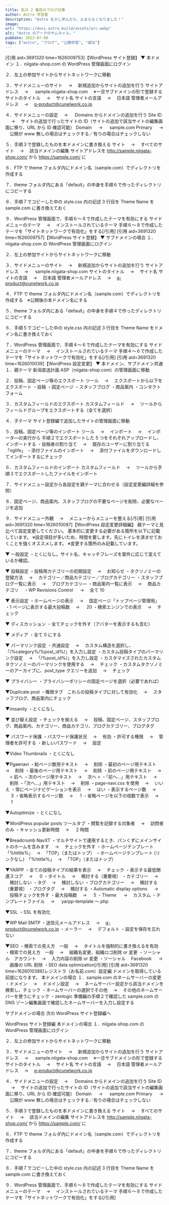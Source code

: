 ```yaml
---
title: 私の 2 番目のブログ記事
author: Astro 学習者
description: "Astro を少し学んだら、止まらなくなりました！"
image:
url: "https://docs.astro.build/assets/arc.webp"
alt: "Astro のアークのサムネイル。"
pubDate: 2022-07-08
tags: ["astro", "ブログ", "公開学習", "成功"]
---
```


<head>
	<meta charset="utf-8"/>
	<meta name="viewport" content="width=device-width" />
	<title>Astro</title>
</head>

[引用 aid=3691320 time=1626009753]【WordPress サイト登録】
▼ 本ドメイン
１．niigata-shop.com の WordPress 管理画面にログイン

２．左上の参加サイトからサイトネットワークに移動

３．サイドメニューのサイト　 → 　新規追加からサイトの追加を行う
サイトアドレス　 → 　 sample.niigata-shop.com 　※一旦サブドメインの形で登録する
サイトのタイトル　 → 　サイト名
サイトの言語　 → 　日本語
管理者メールアドレス　 → 　g-product@cunelwork.co.jp

４．サイドメニューの設定　 → 　 Domains からドメインの追加を行う
Site ID 　 → 　サイトの追加で行ったサイトの ID（サイトの追加で該当サイトの編集画面に移り、URL から ID 確認可能）
Domain 　 → 　 sample.com
Primary 　 → 　公開が www 無しの場合はチェックする／有りの場合はチェックしない

５．手順３で登録したものを本ドメインに書き換える
サイト　 → 　すべてのサイト　 → 　該当ドメインの編集
サイトアドレスを http://sample.niigata-shop.com/ から https://sample.com/ に

６．FTP で theme フォルダ内にドメイン名（sample.com）でディレクトリを作成する

７．theme フォルダ内にある「default」の中身を手順６で作ったディレクトリにコピーする

８．手順７でコピーした中の style.css 内の記述 3 行目を Theme Name を sample.com に書き換えておく

９．WordPress 管理画面で、手順６～８で作成したテーマを有効にする
サイドメニューのテーマ　 → 　インストールされているテーマ
手順６～８で作成したテーマを「サイトネットワークで有効化」をする[/引用]
[引用 aid=3691320 time=1626009757]【WordPress サイト登録】
▼ サブドメインの場合
１．niigata-shop.com の WordPress 管理画面にログイン

２．左上の参加サイトからサイトネットワークに移動

３．サイドメニューのサイト　 → 　新規追加からサイトの追加を行う
サイトアドレス　 → 　 sample.niigata-shop.com
サイトのタイトル　 → 　サイト名
サイトの言語　 → 　日本語
管理者メールアドレス　 → 　g-product@cunelwork.co.jp

４．FTP で theme フォルダ内にドメイン名（sample.com）でディレクトリを作成する　※公開後の本ドメイン名にする

５．theme フォルダ内にある「default」の中身を手順４で作ったディレクトリにコピーする

６．手順５でコピーした中の style.css 内の記述 3 行目を Theme Name をドメイン名に書き換えておく

７．WordPress 管理画面で、手順４～６で作成したテーマを有効にする
サイドメニューのテーマ　 → 　インストールされているテーマ
手順４～６で作成したテーマを「サイトネットワークで有効化」をする[/引用]
[引用 aid=3691320 time=1626010039]【WordPress 設定変更】
▼ 本ドメイン、サブドメイン共通
１．親テーマ 新潟直送計画 ASP（niigata-shop.com）の管理画面に移動

２．投稿、固定ページ等のエクスポート
ツール　 → 　エクスポートから以下をエクスポート
・投稿
・固定ページ
・スタッフブログ
・商品案内
・コンタクトフォーム

３．カスタムフィールドのエクスポート
カスタムフィールド　 → 　ツールからフィールドグループをエクスポートする（全てを選択）

４．子テーマ サイト登録編で追加したサイトの管理画面に移動

５．投稿、固定ページ等のインポート
ツール　 → 　インポート　 → 　インポータ―の実行から
手順２でエクスポートした 5 つをそれぞれアップロードし、インポートする
・投稿者の割り当て　 → 　既存のユーザーに割り当てる「nglife」
・添付ファイルのインポート　 → 　添付ファイルをダウンロードしてインポートするにチェック

６．カスタムフィールドのインポート
カスタムフィールド　 → 　ツールから手順３でエクスポートしたファイルをインポート

７．サイドメニュー設定から各設定を親テーマに合わせる（設定変更編詳細を参照）

８．固定ページ、商品案内、スタッフブログの不要なページを削除、必要なページを追加

９．サイドメニュー外観　 → 　メニューからメニューを整える[/引用]
[引用 aid=3691320 time=1626010087]【WordPress 設定変更詳細編】
親テーマと見比べて設定変更してください。
基本的に変更する必要がある箇所を以下に記載しています。
※設定項目が多いため、時間を要します。先にトイレを済ませておくことを強くオススメします。
※変更する箇所のみ記載しています。

▼ 一般設定
・とくになし。サイト名、キャッチフレーズを案件に応じて変えているか確認。

▼ 投稿設定
・投稿用カテゴリーの初期設定　 → 　お知らせ
・タクソノミーの登録方法　 → 　カテゴリー／商品カテゴリー／ブログカテゴリー
・スタッフブログ一覧に表示　 → 　ブログカテゴリ―
・商品案内一覧に表示　 → 　商品カテゴリ
　・WP Revisions Control 　 → 　全て 10

▼ 表示設定
・ホームページの表示　 → 　固定ページ「トップページ管理用」
・1 ページに表示する最大投稿数　 → 　 20
・検索エンジンでの表示　 → 　チェック

▼ ディスカッション
・全てチェックを外す（アバターを表示するも含む）

▼ メディア
・全て 0 にする

▼ パーマリンク設定
・共通設定　 → 　カスタム構造を選択し、「/%category%/%post_id%/」を入力し設定
・カスタム投稿タイプのパーマリンク設定　 → 　「/%post_id%/」を入力し設定
・カスタマイズされたカスタムタクソノミーのパーマリンクを使用する　 → 　チェック
・カスタムタクソノミーのアーカイブに、post_type クエリーを追加　 → 　チェック

▼ プライバシー
・プライバシーポリシーの固定ページを選択（必要であれば）

▼Duplicate post
・権限タブ　これらの投稿タイプに対して有効化　 → 　スタッフブログ、商品案内にチェック

▼imsanity
・とくになし

▼ 並び替え設定
・チェックを揃える　 → 　投稿、固定ページ、スタッフブログ、商品案内、カテゴリー、商品カテゴリ、ブログカテゴリー、ブログタグ

▼ パスワード保護
・パスワード保護状況　 → 　有効
・許可する権限　 → 　管理者を許可する
・新しいパスワード　 → 　設定

▼Video Thumbnails
・とくになし

▼Pgaenavi
・総ページ数用テキスト　 → 　削除
・最初のページ用テキスト　 → 　削除
・最後のページ用テキスト　 → 　削除
・前のページ用テキスト　 → 　< 前へ
・次のページ用テキスト　 → 　次へ >
・「前へ…」用テキスト　 → 　削除
・「次へ…」用テキスト　 → 　削除
・page-navi.css を使用　 → 　いいえ
・常にページナビゲーションを表示　 → 　はい
・表示するページ数　 → 　 3
・省略表示するページ数　 → 　 1
・省略ページを以下の倍数で表示　 → 　 1

▼Autoptimize
・とくになし

▼WordPress popular posts
ツールタブ
・閲覧を記録する対象者　 → 　訪問者のみ
・キャッシュ更新時間　 → 　 2 時間

▼Breadcrumb NavXT
・マルチサイトで運用するとき、パンくずにメインサイトのホームを含みます　 → 　チェックを外す
・ホームページテンプレート　「%htitle%」　 → 　「TOP」（またはトップ）
・ホームページテンプレート (リンクなし)　「%htitle%」　 → 　「TOP」（またはトップ）

▼YARPP
・全ての投稿タイプの結果を表示　 → 　チェック
・表示する最低関連スコア　 → 　 0
・タイトル　 → 　検討する（重要視）
・カテゴリー　 → 　検討しない
・タグ　 → 　検討しない
・ブログカテゴリー　 → 　検討する（重要視）
・ブログタグ　 → 　検討する
・Automatic display options 　 → 　投稿チェックを外す
・最大投稿数　 → 　 5
・Theme 　 → 　カスタム
・テンプレートファイル　 → 　 yarpp-template ～.php

▼SSL
・SSL を有効化

▼WP Mail SMTP
・送信元メールアドレス　 → 　g-product@cunelwork.co.jp
・メーラー　 → 　デフォルト
・設定を保存を忘れない

▼SEO
・検索での見え方　一般　 → 　タイトルを強制的に書き換えるを有効
・検索での見え方　一般　 → 　組織名変更、組織ロゴ削除 or 変更
・ソーシャル　アカウント　 → 　入力内容の削除 or 変更
・ソーシャル　 Facebook 　 → 　画像の URL 削除
・SEO data optimization[/引用]
[引用 aid=3691320 time=1626010386]レジストラ（お名前.com）設定編
ドメインを取得している前提になります。
本ドメインの場合
１．sample.com のネームサーバーの変更
・ドメイン　 → 　ドメイン設定　 → 　ネームサーバー設定から該当ドメインを検索し、チェック
・ネームサーバーの選択でその他　 → 　その他のネームサーバーを使うにチェック
・zenlogic 準備編の手順２で確認した sample.com の DNS ゾーン編集画面で確認したネームサーバーを入力し設定する

サブドメインの場合
次の WordPress サイト登録編へ

WordPress サイト登録編
本ドメインの場合
１．niigata-shop.com の WordPress 管理画面にログイン

２．左上の参加サイトからサイトネットワークに移動

３．サイドメニューのサイト　 → 　新規追加からサイトの追加を行う
サイトアドレス　 → 　 sample.niigata-shop.com 　※一旦サブドメインの形で登録する
サイトのタイトル　 → 　サイト名
サイトの言語　 → 　日本語
管理者メールアドレス　 → 　g-product@cunelwork.co.jp

４．サイドメニューの設定　 → 　 Domains からドメインの追加を行う
Site ID 　 → 　サイトの追加で行ったサイトの ID（サイトの追加で該当サイトの編集画面に移り、URL から ID 確認可能）
Domain 　 → 　 sample.com
Primary 　 → 　公開が www 無しの場合はチェックする／有りの場合はチェックしない

５．手順３で登録したものを本ドメインに書き換える
サイト　 → 　すべてのサイト　 → 　該当ドメインの編集
サイトアドレスを http://sample.niigata-shop.com/ から https://sample.com/ に

６．FTP で theme フォルダ内にドメイン名（sample.com）でディレクトリを作成する

７．theme フォルダ内にある「default」の中身を手順６で作ったディレクトリにコピーする

８．手順７でコピーした中の style.css 内の記述 3 行目を Theme Name を sample.com に書き換えておく

９．WordPress 管理画面で、手順６～８で作成したテーマを有効にする
サイドメニューのテーマ　 → 　インストールされているテーマ
手順６～８で作成したテーマを「サイトネットワークで有効化」をする[/引用]
